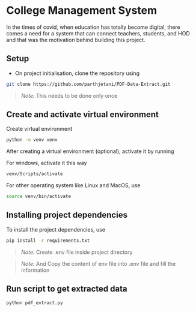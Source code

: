 # College Management System

In the times of covid, when education has totally become digital, there comes a need for a system that can connect
teachers, students, and HOD and that was the motivation behind building this project.

## Setup

- On project initialisation, clone the repository using

```sh
git clone https://github.com/parthjetani/PDF-Data-Extract.git
```

> _Note:_ This needs to be done only once

## Create and activate virtual environment

Create virtual environment

```sh
python -m venv venv
```

After creating a virtual environment (optional), activate it by running

For windows, activate it this way

```sh
venv/Scripts/activate
```

For other operating system like Linux and MacOS, use

```sh
source venv/bin/activate
```

## Installing project dependencies

To install the project dependencies, use

```sh
pip install -r requirements.txt
```

> _Note:_ Create .env file inside project directory

> _Note:_ And Copy the content of env file into .env file and fill the information

## Run script to get extracted data

```sh
python pdf_extract.py
```